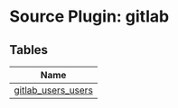 # Source Plugin: gitlab
## Tables
| Name          |
| ------------- |
| [gitlab_users_users](gitlab_users_users.md) |